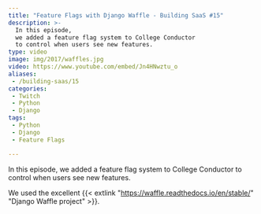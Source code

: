 ```yaml
---
title: "Feature Flags with Django Waffle - Building SaaS #15"
description: >-
  In this episode,
  we added a feature flag system to College Conductor
  to control when users see new features.
type: video
image: img/2017/waffles.jpg
video: https://www.youtube.com/embed/Jn4HNwztu_o
aliases:
 - /building-saas/15
categories:
 - Twitch
 - Python
 - Django
tags:
 - Python
 - Django
 - Feature Flags

---
```


In this episode,
we added a feature flag system to College Conductor
to control when users see new features.

We used the excellent {{< extlink "https://waffle.readthedocs.io/en/stable/" "Django Waffle project" >}}.
